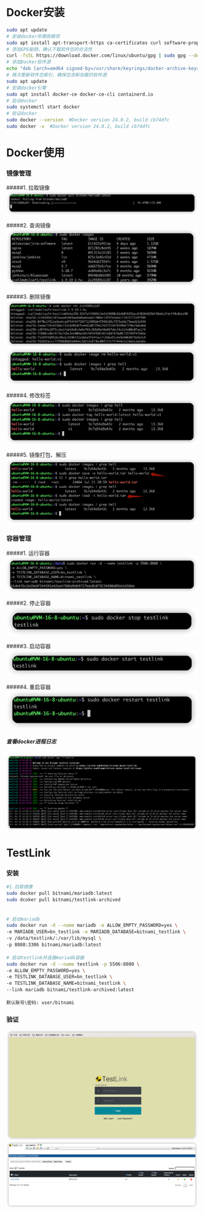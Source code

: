 # Docker安装
```bash
sudo apt update
# 安装docker所需依赖项
sudo apt install apt-transport-https ca-certificates curl software-properties-common
# 添加GPG秘钥，确认下载软件包的合法性
curl -fsSL https://download.docker.com/linux/ubuntu/gpg | sudo gpg --dearmor -o /usr/share/keyrings/docker-archive-keyring.gpg
# 添加Docker软件源
echo "deb [arch=amd64 signed-by=/usr/share/keyrings/docker-archive-keyring.gpg] https://download.docker.com/linux/ubuntu $(lsb_release -cs) stable" | sudo tee /etc/apt/sources.list.d/docker.list > /dev/null
# 再次更新软件包索引，确保包含新加载的软件源
sudo apt update
# 安装docker引擎
sudo apt install docker-ce docker-ce-cli containerd.io
# 启动docker
sudo systemctl start docker
# 验证docker
sudo docker --version  #Docker version 24.0.2, build cb74dfc
sudo docker -v  #Docker version 24.0.2, build cb74dfc
```

# Docker使用
### 镜像管理
#####1. 拉取镜像
![img.png](img.png)

#####2. 查询镜像
![img.png](image_10.png)

#####3. 删除镜像
![img_1.png](img_1.png)
![img_6.png](img_6.png)

#####4. 修改标签
![img_5.png](img_5.png)

#####5. 镜像打包、解压
![img_7.png](img_7.png)

### 容器管理
#####1. 运行容器
![img_8.png](img_8.png)

#####2. 停止容器
![img_11.png](img_11.png)

#####3. 启动容器
![img_10.png](img_10.png)

#####4. 重启容器
![img_9.png](img_9.png)

##### 查看docker进程日志
![img_3.png](img_3.png)

# TestLink

### 安装
```bash
#1.拉取镜像
sudo docker pull bitnami/mariadb:latest
sudo dcoker pull bitnami/testlink-archived


# 启动mariadb
sudo docker run -d --name mariadb -e ALLOW_EMPTY_PASSWORD=yes \
-e MARIADB_USER=bn_testlink -e MARIADB_DATABASE=bitnami_testlink \
-v /data/testlink/:/var/lib/mysql \
-p 8088:3306 bitnami/mariadb:latest

# 启动testlink并连接mariadb容器
sudo docker run -d --name testlink -p 5506:8080 \
-e ALLOW_EMPTY_PASSWORD=yes \
-e TESTLINK_DATABASE_USER=bn_testlink \
-e TESTLINK_DATABASE_NAME=bitnami_testlink \
--link mariadb bitnami/testlink-archived:latest

默认账号\密码: user/bitnami
```

### 验证

![img_4.png](img_4.png)
![img_2.png](img_2.png)